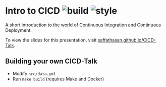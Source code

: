 # Intro to CICD ![build](https://github.com/SaffatHasan/CICD-Talk/actions/workflows/build.yml/badge.svg) ![style](https://github.com/SaffatHasan/CICD-Talk/actions/workflows/lint.yml/badge.svg)

A short introduction to the world of Continuous Integration and Continuous Deployment.

To view the slides for this presentation, visit [saffathasan.github.io/CICD-Talk](https://saffathasan.github.io/CICD-Talk).

## Building your own CICD-Talk

- Modify `src/data.yml`
- Run `make build` (requires Make and Docker)
